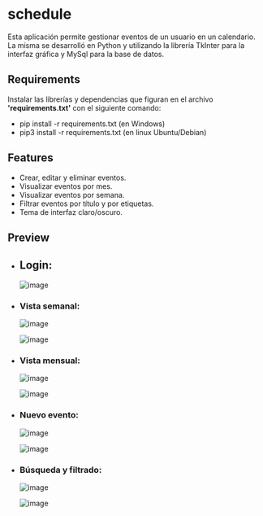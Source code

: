 # schedule
Esta aplicación permite gestionar eventos de un usuario en un calendario. La misma se desarrolló en Python y utilizando la librería TkInter para la interfaz gráfica y MySql para la base de datos.
## Requirements
Instalar las librerías y dependencias que figuran en el archivo **'requirements.txt'** con el siguiente comando:
- pip install -r requirements.txt (en Windows)
- pip3 install -r requirements.txt (en linux Ubuntu/Debian)

## Features
- Crear, editar y eliminar eventos.
- Visualizar eventos por mes.
- Visualizar eventos por semana.
- Filtrar eventos por título y por etiquetas.
- Tema de interfaz claro/oscuro.

## Preview
- ## Login:

  ![image](https://github.com/rmarting13/schedule/assets/100733782/4e5ccb7f-7647-4e3b-ac74-bb9b61a68ee7)


- ### Vista semanal:
  
  ![image](https://github.com/rmarting13/schedule/assets/100733782/81e70eb3-b857-409e-bb3c-be001a6213c4)

  ![image](https://github.com/rmarting13/schedule/assets/100733782/02379140-4f52-47d0-8b91-1ee91b63486c)

  
- ### Vista mensual:
  
  ![image](https://github.com/rmarting13/schedule/assets/100733782/c350d0a3-e27c-4a8f-ac82-0769830b9a49)

  ![image](https://github.com/rmarting13/schedule/assets/100733782/8b7dff3a-1c9e-4a80-adfb-5e81eaa5d872)

  
- ### Nuevo evento:
  
  ![image](https://github.com/rmarting13/schedule/assets/100733782/023e9c9f-61e9-4320-8c2a-ba63f419e9f0)

  ![image](https://github.com/rmarting13/schedule/assets/100733782/6d0d1c33-4dc1-4a17-bf47-9f5f4df2aba9)

  
- ### Búsqueda y filtrado:

  ![image](https://github.com/rmarting13/schedule/assets/100733782/c160a778-62df-4ad3-a13c-441aeaf48762)

  ![image](https://github.com/rmarting13/schedule/assets/100733782/272dab46-0503-4de4-95f0-3667ac87d07d)




